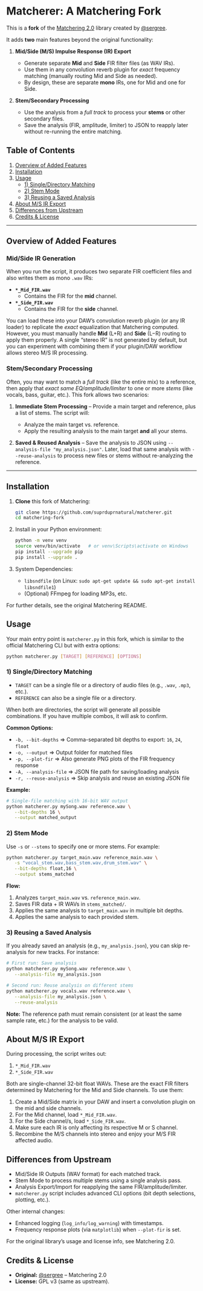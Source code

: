 # Matcherer: A Matchering Fork

This is a **fork** of the [Matchering 2.0](https://github.com/sergree/matchering) library created by [@sergree](https://github.com/sergree).

It adds **two** main features beyond the original functionality:

1. **Mid/Side (M/S) Impulse Response (IR) Export**
   - Generate separate **Mid** and **Side** FIR filter files (as WAV IRs).
   - Use them in any convolution reverb plugin for *exact* frequency matching (manually routing Mid and Side as needed).
   - By design, these are separate **mono** IRs, one for Mid and one for Side.

2. **Stem/Secondary Processing**
   - Use the analysis from a *full track* to process your **stems** or other secondary files.
   - Save the analysis (FIR, amplitude, limiter) to JSON to reapply later without re-running the entire matching.

## Table of Contents

1. [Overview of Added Features](#overview-of-added-features)
2. [Installation](#installation)
3. [Usage](#usage)
   - [1) Single/Directory Matching](#1-singledirectory-matching)
   - [2) Stem Mode](#2-stem-mode)
   - [3) Reusing a Saved Analysis](#3-reusing-a-saved-analysis)
4. [About M/S IR Export](#about-ms-ir-export)
5. [Differences from Upstream](#differences-from-upstream)
6. [Credits & License](#credits--license)

---

## Overview of Added Features

### Mid/Side IR Generation

When you run the script, it produces two separate FIR coefficient files and also writes them as mono `.wav` IRs:

- **`*_Mid_FIR.wav`**
  - Contains the FIR for the **mid** channel.
- **`*_Side_FIR.wav`**
  - Contains the FIR for the **side** channel.

You can load these into your DAW’s convolution reverb plugin (or any IR loader) to replicate the *exact* equalization that Matchering computed. However, you must manually handle **Mid** (L+R) and **Side** (L−R) routing to apply them properly. A single “stereo IR” is not generated by default, but you can experiment with combining them if your plugin/DAW workflow allows stereo M/S IR processing.

### Stem/Secondary Processing

Often, you may want to match a *full track* (like the entire mix) to a reference, then apply that *exact same EQ/amplitude/limiter* to one or more *stems* (like vocals, bass, guitar, etc.). This fork allows two scenarios:

1. **Immediate Stem Processing** – Provide a main target and reference, plus a list of stems. The script will:
   - Analyze the main target vs. reference.
   - Apply the resulting analysis to the main target **and** all your stems.

2. **Saved & Reused Analysis** – Save the analysis to JSON using `--analysis-file "my_analysis.json"`. Later, load that same analysis with `--reuse-analysis` to process new files or stems without re-analyzing the reference.

---

## Installation

1. **Clone** this fork of Matchering:

   ```bash
   git clone https://github.com/suprduprnatural/matcherer.git
   cd matchering-fork
   ```

2. Install in your Python environment:

   ```bash
   python -m venv venv
   source venv/bin/activate   # or venv\Scripts\activate on Windows
   pip install --upgrade pip
   pip install --upgrade .
   ```

3. System Dependencies:
   - `libsndfile` (on Linux: `sudo apt-get update && sudo apt-get install libsndfile1`)
   - (Optional) FFmpeg for loading MP3s, etc.

For further details, see the original Matchering README.

## Usage

Your main entry point is `matcherer.py` in this fork, which is similar to the official Matchering CLI but with extra options:

```bash
python matcherer.py [TARGET] [REFERENCE] [OPTIONS]
```

### 1) Single/Directory Matching

- `TARGET` can be a single file or a directory of audio files (e.g., `.wav`, `.mp3`, etc.).
- `REFERENCE` can also be a single file or a directory.

When both are directories, the script will generate all possible combinations. If you have multiple combos, it will ask to confirm.

**Common Options:**
- `-b, --bit-depths` => Comma-separated bit depths to export: `16`, `24`, `float`
- `-o, --output` => Output folder for matched files
- `-p, --plot-fir` => Also generate PNG plots of the FIR frequency response
- `-A, --analysis-file` => JSON file path for saving/loading analysis
- `-r, --reuse-analysis` => Skip analysis and reuse an existing JSON file

**Example:**

```bash
# Single-file matching with 16-bit WAV output
python matcherer.py mySong.wav reference.wav \
   --bit-depths 16 \
   --output matched_output
```

### 2) Stem Mode

Use `-s` or `--stems` to specify one or more stems. For example:

```bash
python matcherer.py target_main.wav reference_main.wav \
   -s "vocal_stem.wav,bass_stem.wav,drum_stem.wav" \
   --bit-depths float,16 \
   --output stems_matched
```

**Flow:**
1. Analyzes `target_main.wav` vs. `reference_main.wav`.
2. Saves FIR data + IR WAVs in `stems_matched/`.
3. Applies the same analysis to `target_main.wav` in multiple bit depths.
4. Applies the same analysis to each provided stem.

### 3) Reusing a Saved Analysis

If you already saved an analysis (e.g., `my_analysis.json`), you can skip re-analysis for new tracks. For instance:

```bash
# First run: Save analysis
python matcherer.py mySong.wav reference.wav \
   --analysis-file my_analysis.json

# Second run: Reuse analysis on different stems
python matcherer.py vocals.wav reference.wav \
   --analysis-file my_analysis.json \
   --reuse-analysis
```

**Note:** The reference path must remain consistent (or at least the same sample rate, etc.) for the analysis to be valid.

## About M/S IR Export

During processing, the script writes out:

1. `*_Mid_FIR.wav`
2. `*_Side_FIR.wav`

Both are single-channel 32-bit float WAVs. These are the exact FIR filters determined by Matchering for the Mid and Side channels. To use them:

1. Create a Mid/Side matrix in your DAW and insert a convolution plugin on the mid and side channels.
2. For the Mid channel, load `*_Mid_FIR.wav`.
3. For the Side channel/s, load `*_Side_FIR.wav`.
4. Make sure each IR is only affecting its respective M or S channel.
5. Recombine the M/S channels into stereo and enjoy your M/S FIR affected audio.

## Differences from Upstream

- Mid/Side IR Outputs (WAV format) for each matched track.
- Stem Mode to process multiple stems using a single analysis pass.
- Analysis Export/Import for reapplying the same FIR/amplitude/limiter.
- `matcherer.py` script includes advanced CLI options (bit depth selections, plotting, etc.).

Other internal changes:

- Enhanced logging (`log_info/log_warning`) with timestamps.
- Frequency response plots (via `matplotlib`) when `--plot-fir` is set.

For the original library’s usage and license info, see Matchering 2.0.

## Credits & License

- **Original:** [@sergree](https://github.com/sergree) – Matchering 2.0
- **License:** GPL v3 (same as upstream).
